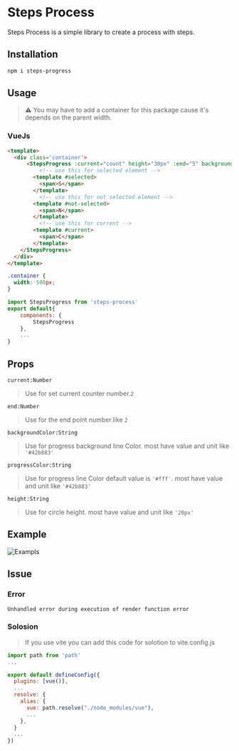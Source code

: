# Steps Process
<!-- description -->
Steps Process is a simple library to create a process with steps.

## Installation

```bash
npm i steps-progress
```

## Usage

> ⚠ You may have to add a container for this package cause it's depends on the parent width.

### VueJs

```html
<template>
  <div class='container'>
      <StepsProgress :current="count" height="30px" :end="5" backgroundColor="#42b883">
          <!-- use this for selected element -->
        <template #selected>
          <span>S</span>
        </template>
          <!-- use this for not selected element -->
        <template #not-selected>
          <span>N</span>
        </template>
          <!-- use this for current -->
        <template #current>
          <span>C</span>
        </template>
    </StepsProgress>
  </div>
</template>
```

```css
.container {
  width: 500px;
}
```

```js
import StepsProgress from 'steps-process'
export default{
    components: {
        StepsProgress
    },
    ...
}
```

## Props

```current:Number```  
> Use for set current counter number.```2```

 ```end:Number```
> Use for the end point number.like ```2```

 ```backgroundColor:String```
> Use for progress background line Color. most have value and unit like ```'#42b883'```

 ```progressColor:String```
> Use for progress line Color default value is ```'#fff'```. most have value and unit like ```'#42b883'```

 ```height:String```
> Use for circle height. most have value and unit like ```'20px'```

## Example

<!-- gif-->
![Exampls](./Files/videos/exampels.gif)

## Issue

### Error

```Unhandled error during execution of render function error```

### Solosion

> If you use vite you can add this code for solotion to vite.config.js

```js
import path from 'path'
...

export default defineConfig({
  plugins: [vue()],
  ...
  resolve: {
    alias: {
      vue: path.resolve("./node_modules/vue"),
      ...
    },
  }
  ...
})
```
